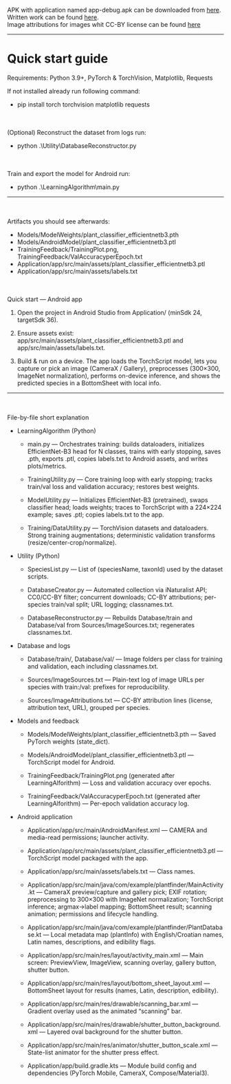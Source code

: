 APK with application named app-debug.apk can be downloaded from [here](https://fesb-my.sharepoint.com/:u:/g/personal/gboget00_fesb_hr/EeDeSSBf0A1Lr-Ajz5gDpbABd-GnlJI7gDVrPk_wrzepfA?e=iXcbVp). \
Written work can be found [here](https://github.com/GoranBogetic/Diplomski/tree/main/Word).\
Image attributions for images whit CC-BY license can be found [here](https://github.com/GoranBogetic/Diplomski/blob/main/Sources/ImageAttributions.txt)

----

# Quick start guide
Requirements: Python 3.9+, PyTorch & TorchVision, Matplotlib, Requests

If not installed already run following command:

- pip install torch torchvision matplotlib requests

\
\
(Optional) Reconstruct the dataset from logs run:

- python .\Utility\DatabaseReconstructor.py

\
\
Train and export the model for Android run:

- python .\LearningAlgorithm\main.py


---
\
\
Artifacts you should see afterwards:

- Models/ModelWeights/plant_classifier_efficientnetb3.pth
- Models/AndroidModel/plant_classifier_efficientnetb3.ptl
- TrainingFeedback/TrainingPlot.png, TrainingFeedback/ValAccuracyperEpoch.txt
- Application/app/src/main/assets/plant_classifier_efficientnetb3.ptl
- Application/app/src/main/assets/labels.txt

\
\
Quick start — Android app

1. Open the project in Android Studio from Application/ (minSdk 24, targetSdk 36).

2. Ensure assets exist: app/src/main/assets/plant_classifier_efficientnetb3.ptl and app/src/main/assets/labels.txt.

3. Build & run on a device. The app loads the TorchScript model, lets you capture or pick an image (CameraX / Gallery), preprocesses (300×300, ImageNet normalization), performs on-device inference, and shows the predicted species in a BottomSheet with local info.

---

\
\
File-by-file short explanation

- LearningAlgorithm (Python)
    - main.py — Orchestrates training: builds dataloaders,     initializes EfficientNet-B3 head for N classes, trains with early stopping, saves .pth, exports .ptl, copies labels.txt to Android assets, and writes plots/metrics.

    - TrainingUtility.py — Core training loop with early stopping; tracks train/val loss and validation accuracy; restores best weights.

    - ModelUtility.py — Initializes EfficientNet-B3 (pretrained), swaps classifier head; loads weights; traces to TorchScript with a 224×224 example; saves .ptl; copies labels.txt to the app.

    - Training/DataUtility.py — TorchVision datasets and dataloaders. Strong training augmentations; deterministic validation transforms (resize/center-crop/normalize).

- Utility (Python)
    - SpeciesList.py — List of (speciesName, taxonId) used by the dataset scripts.

    - DatabaseCreator.py — Automated collection via iNaturalist API; CC0/CC-BY filter; concurrent downloads; CC-BY attributions; per-species train/val split; URL logging; classnames.txt.

    - DatabaseReconstructor.py — Rebuilds Database/train and Database/val from Sources/ImageSources.txt; regenerates classnames.txt.

- Database and logs
    - Database/train/, Database/val/ — Image folders per class for training and validation, each including classnames.txt.

    - Sources/ImageSources.txt — Plain-text log of image URLs per species with train:/val: prefixes for reproducibility.

    - Sources/ImageAttributions.txt — CC-BY attribution lines (license, attribution text, URL), grouped per species.

- Models and feedback
    - Models/ModelWeights/plant_classifier_efficientnetb3.pth — Saved PyTorch weights (state_dict).

    - Models/AndroidModel/plant_classifier_efficientnetb3.ptl — TorchScript model for Android.

    - TrainingFeedback/TrainingPlot.png (generated after LearningAlforithm) — Loss and validation accuracy over epochs.

    - TrainingFeedback/ValAccuracyperEpoch.txt (generated after LearningAlforithm) — Per-epoch validation accuracy log.

- Android application
    - Application/app/src/main/AndroidManifest.xml — CAMERA and media-read permissions; launcher activity.

    - Application/app/src/main/assets/plant_classifier_efficientnetb3.ptl — TorchScript model packaged with the app.

    - Application/app/src/main/assets/labels.txt — Class names.

    - Application/app/src/main/java/com/example/plantfinder/MainActivity.kt — CameraX preview/capture and gallery pick; EXIF rotation; preprocessing to 300×300 with ImageNet normalization; TorchScript inference; argmax→label mapping; BottomSheet result; scanning animation; permissions and lifecycle handling.

    - Application/app/src/main/java/com/example/plantfinder/PlantDatabase.kt — Local metadata map (plantInfo) with English/Croatian names, Latin names, descriptions, and edibility flags.

    - Application/app/src/main/res/layout/activity_main.xml — Main screen: PreviewView, ImageView, scanning overlay, gallery button, shutter button.

    - Application/app/src/main/res/layout/bottom_sheet_layout.xml — BottomSheet layout for results (names, Latin, description, edibility).

    - Application/app/src/main/res/drawable/scanning_bar.xml — Gradient overlay used as the animated “scanning” bar.

    - Application/app/src/main/res/drawable/shutter_button_background.xml — Layered oval background for the shutter button.

    - Application/app/src/main/res/animator/shutter_button_scale.xml — State-list animator for the shutter press effect.

    - Application/app/build.gradle.kts — Module build config and dependencies (PyTorch Mobile, CameraX, Compose/Material3).